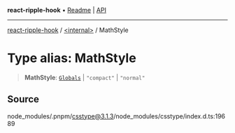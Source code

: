 **react-ripple-hook** • [Readme](../../README.md) \| [API](../../globals.md)

***

[react-ripple-hook](../../README.md) / [\<internal\>](../README.md) / MathStyle

# Type alias: MathStyle

> **MathStyle**: [`Globals`](Globals.md) \| `"compact"` \| `"normal"`

## Source

node\_modules/.pnpm/csstype@3.1.3/node\_modules/csstype/index.d.ts:19689
